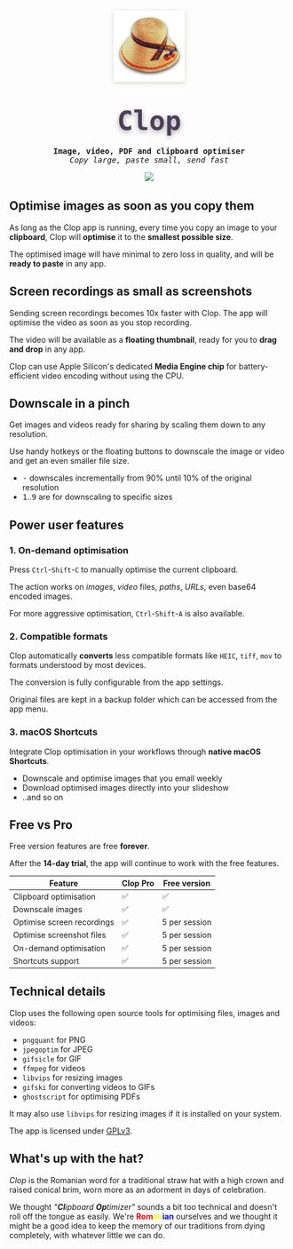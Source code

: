 <p align="center">
    <a href="https://lowtechguys.com/clop"><img width="128" height="128" src="Clop/Assets.xcassets/clop.imageset/clop_256.png" style="filter: drop-shadow(0px 2px 4px rgba(80, 50, 6, 0.2));"></a>
    <h1 align="center"><code style="text-shadow: 0px 3px 10px rgba(8, 0, 6, 0.35); font-size: 3rem; font-family: ui-monospace, Menlo, monospace; font-weight: 800; background: transparent; color: #4d3e56; padding: 0.2rem 0.2rem; border-radius: 6px">Clop</code></h1>
    <h4 align="center" style="padding: 0; margin: 0; font-family: ui-monospace, monospace;">Image, video, PDF and clipboard optimiser</h4>
    <h6 align="center" style="padding: 0; margin: 0; font-family: ui-monospace, monospace; font-weight: 400;">Copy large, paste small, send fast</h6>
</p>

<p align="center">
    <a href="https://files.lowtechguys.com/releases/Clop.dmg">
        <img width=200 src="https://files.lowtechguys.com/macos-app.svg">
    </a>
</p>

## Optimise images as soon as you copy them

As long as the Clop app is running, every time you copy an image to your **clipboard**, Clop will **optimise** it to the **smallest possible size**.

The optimised image will have minimal to zero loss in quality, and will be **ready to paste** in any app.

## Screen recordings as small as screenshots

Sending screen recordings becomes 10x faster with Clop. The app will optimise the video as soon as you stop recording.

The video will be available as a **floating thumbnail**, ready for you to **drag and drop** in any app.

Clop can use Apple Silicon's dedicated **Media Engine chip** for battery-efficient video encoding without using the CPU.

## Downscale in a pinch

Get images and videos ready for sharing by scaling them down to any resolution.

Use handy hotkeys or the floating buttons to downscale the image or video and get an even smaller file size.

* <kbd>-</kbd> downscales incrementally from 90% until 10% of the original resolution
* <kbd>1</kbd>..<kbd>9</kbd> are for downscaling to specific sizes

## Power user features

### 1. On-demand optimisation

Press `Ctrl`-`Shift`-`C` to manually optimise the current clipboard.

The action works on *images*, *video* files, *paths*, *URLs*, even base64 encoded images.

For more aggressive optimisation, `Ctrl`-`Shift`-`A` is also available.


### 2. Compatible formats

Clop automatically **converts** less compatible formats like `HEIC`, `tiff`, `mov` to formats understood by most devices.

The conversion is fully configurable from the app settings.

Original files are kept in a backup folder which can be accessed from the app menu.


### 3. macOS Shortcuts

Integrate Clop optimisation in your workflows through **native macOS Shortcuts**.

- Downscale and optimise images that you email weekly
- Download optimised images directly into your slideshow
- ..and so on


## Free vs Pro

Free version features are free **forever**.

After the **14-day trial**, the app will continue to work with the free features.


| Feature | Clop Pro | Free version |
|---------|----------|--------------|
| Clipboard optimisation | ✅ | ✅ |
| Downscale images | ✅ | ✅ |
| Optimise screen recordings | ✅ | 5 per session |
| Optimise screenshot files | ✅ | 5 per session |
| On-demand optimisation | ✅ | 5 per session |
| Shortcuts support | ✅ | 5 per session |


## Technical details

Clop uses the following open source tools for optimising files, images and videos:

* `pngquant` for PNG
* `jpegoptim` for JPEG
* `gifsicle` for GIF
* `ffmpeg` for videos
* `libvips` for resizing images
* `gifski` for converting videos to GIFs
* `ghostscript` for optimising PDFs

It may also use `libvips` for resizing images if it is installed on your system.

The app is licensed under [GPLv3](https://github.com/FuzzyIdeas/Clop/blob/main/LICENSE).

## What's up with the hat?

*Clop* is the Romanian word for a traditional straw hat with a high crown and raised conical brim, worn more as an adorment in days of celebration.

We thought *"**Cl**ipboard **Op**timizer"* sounds a bit too technical and doesn't roll off the tongue as easily. We're <b style="color: red">Rom</b><b style="color: yellow">an</b><b style="color: blue">ian</b> ourselves and we thought it might be a good idea to keep the memory of our traditions from dying completely, with whatever little we can do.
